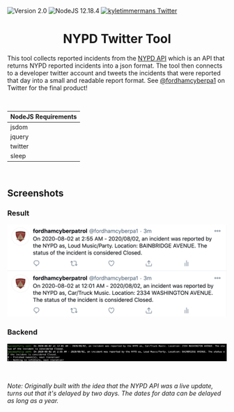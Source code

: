 ![Version 2.0](https://img.shields.io/badge/version-v2.0-orange.svg)
![NodeJS 12.18.4](https://img.shields.io/badge/nodejs-12.18.4-green.svg)
[![kyletimmermans Twitter](http://img.shields.io/twitter/url/http/shields.io.svg?style=social&label=Follow)](https://twitter.com/kyletimmermans)

# <div align="center">NYPD Twitter Tool</div>

This tool collects reported incidents from the [NYPD API](https://data.cityofnewyork.us/resource/fjn5-bxwg.json) which is an API that returns NYPD reported incidents into a json format.
The tool then connects to a developer twitter account and tweets the incidents that were reported that day into a small and readable report format. See [@fordhamcyberpa1](https://twitter.com/fordhamcyberpa1)
on Twitter for the final product!

</br>

|NodeJS Requirements|
|-------------------|
|jsdom|
|jquery|
|twitter|
|sleep|

</br>

## Screenshots 

### Result
<p align="center">
  <img src="https://github.com/kyletimmermans/nypd-twitter-tool/blob/master/source/twitter.png?raw=true" alt="Result"/>
</p>

### Backend
<p align="center">
  <img src="https://github.com/kyletimmermans/nypd-twitter-tool/blob/master/source/terminal1.png?raw=true" alt="Backend"/>
</p>


</br>

*Note: Originally built with the idea that the NYPD API was a live update, turns out that it's delayed by two days. The dates for data can be delayed as long as a year.*
